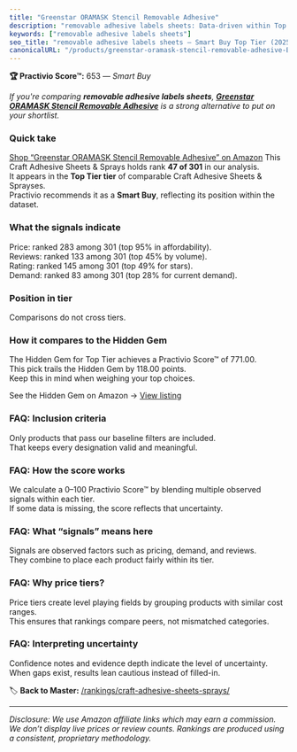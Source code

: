```yaml
---
title: "Greenstar ORAMASK Stencil Removable Adhesive"
description: "removable adhesive labels sheets: Data-driven within Top Tier ranking using the Practivio Score™. Positioned by quality, value, demand, findability, momentum."
keywords: ["removable adhesive labels sheets"]
seo_title: "removable adhesive labels sheets — Smart Buy Top Tier (2025)"
canonicalURL: "/products/greenstar-oramask-stencil-removable-adhesive-B01I45SHTI/"
---
```


**🏆 Practivio Score™:** 653 — _Smart Buy_


*If you're comparing **removable adhesive labels sheets**, **[Greenstar ORAMASK Stencil Removable Adhesive](https://www.amazon.com/dp/B01I45SHTI?tag=practivio-20)** is a strong alternative to put on your shortlist.*
### Quick take
[Shop “Greenstar ORAMASK Stencil Removable Adhesive” on Amazon](https://www.amazon.com/dp/B01I45SHTI?tag=practivio-20)
This Craft Adhesive Sheets & Sprays holds rank **47 of 301** in our analysis.  
It appears in the **Top Tier tier** of comparable Craft Adhesive Sheets & Sprayses.  
Practivio recommends it as a **Smart Buy**, reflecting its position within the dataset.

### What the signals indicate
Price: ranked 283 among 301 (top 95% in affordability).  
Reviews: ranked 133 among 301 (top 45% by volume).  
Rating: ranked 145 among 301 (top 49% for stars).  
Demand: ranked 83 among 301 (top 28% for current demand).

### Position in tier
Comparisons do not cross tiers.

### How it compares to the Hidden Gem
The Hidden Gem for Top Tier achieves a Practivio Score™ of 771.00.  
This pick trails the Hidden Gem by 118.00 points.  
Keep this in mind when weighing your top choices.  

See the Hidden Gem on Amazon → [View listing](https://www.amazon.com/dp/B0F7J3L2T2?tag=practivio-20)

### FAQ: Inclusion criteria
Only products that pass our baseline filters are included.  
That keeps every designation valid and meaningful.

### FAQ: How the score works
We calculate a 0–100 Practivio Score™ by blending multiple observed signals within each tier.  
If some data is missing, the score reflects that uncertainty.

### FAQ: What “signals” means here
Signals are observed factors such as pricing, demand, and reviews.  
They combine to place each product fairly within its tier.

### FAQ: Why price tiers?
Price tiers create level playing fields by grouping products with similar cost ranges.  
This ensures that rankings compare peers, not mismatched categories.

### FAQ: Interpreting uncertainty
Confidence notes and evidence depth indicate the level of uncertainty.  
When gaps exist, results lean cautious instead of filled-in.


🏷️ **Back to Master:** [/rankings/craft-adhesive-sheets-sprays/](/rankings/craft-adhesive-sheets-sprays/)

---
_Disclosure: We use Amazon affiliate links which may earn a commission. We don’t display live prices or review counts. Rankings are produced using a consistent, proprietary methodology._
